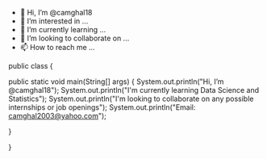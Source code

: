 - 👋 Hi, I’m @camghal18
- 👀 I’m interested in ...
- 🌱 I’m currently learning ...
- 💞️ I’m looking to collaborate on ...
- 📫 How to reach me ...


public class {


public static void main(String[] args) {
System.out.println("Hi, I’m @camghal18");
System.out.println("I'm currently learning Data Science and Statistics");
System.out.println("I'm looking to collaborate on any possible internships or job openings");
System.out.println("Email: camghal2003@yahoo.com");

}


}

<!---
camghal18/camghal18 is a ✨ special ✨ repository because its `README.md` (this file) appears on your GitHub profile.
You can click the Preview link to take a look at your changes.
--->
